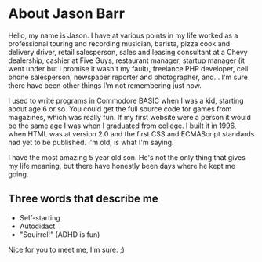 # About Jason Barr

Hello, my name is Jason. I have at various points in my life worked as a professional touring and recording musician, barista, pizza cook and delivery driver, retail salesperson, sales and leasing consultant at a Chevy dealership, cashier at Five Guys, restaurant manager, startup manager (it went under but I promise it wasn't my fault), freelance PHP developer, cell phone salesperson, newspaper reporter and photographer, and... I'm sure there have been other things I'm not remembering just now.

I used to write programs in Commodore BASIC when I was a kid, starting about age 6 or so. You could get the full source code for games from magazines, which was really fun. If my first website were a person it would be the same age I was when I graduated from college. I built it in 1996, when HTML was at version 2.0 and the first CSS and ECMAScript standards had yet to be published. I'm old, is what I'm saying.

I have the most amazing 5 year old son. He's not the only thing that gives my life meaning, but there have honestly been days where he kept me going.

## Three words that describe me

- Self-starting
- Autodidact
- "Squirrel!" (ADHD is fun)

Nice for you to meet me, I'm sure. ;)
